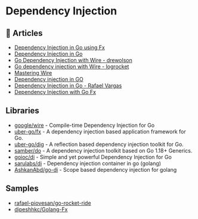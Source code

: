 # Dependency Injection

## 📕 Articles
- [Dependency Injection in Go using Fx](https://medium.com/swlh/dependency-injection-in-go-using-fx-6a623c5c5e01)
- [Dependency Injection in Go](https://outcrawl.com/go-dependency-injection)
- [Go Dependency Injection with Wire - drewolson](https://blog.drewolson.org/go-dependency-injection-with-wire)
- [Go dependency injection with Wire - logrocket](https://blog.logrocket.com/go-dependency-injection-wire/)
- [Mastering Wire](https://itnext.io/mastering-wire-f1226717bbac)
- [Dependency injection in GO](https://golangforall.com/en/post/dependency-injection.html)
- [Dependency Injection in Go - Rafael Vargas](https://medium.com/avenue-tech/dependency-injection-in-go-35293ef7b6)
- [Dependency Injection with Go Fx](https://articles.wesionary.team/dependency-injection-with-go-fx-b698a6585cf0)
## Libraries
- [google/wire](https://github.com/google/wire) - Compile-time Dependency Injection for Go
- [uber-go/fx](https://github.com/uber-go/fx) - A dependency injection based application framework for Go.
- [uber-go/dig](https://github.com/uber-go/dig) - A reflection based dependency injection toolkit for Go.
- [samber/do](https://github.com/samber/do) - A dependency injection toolkit based on Go 1.18+ Generics.
- [goioc/di](https://github.com/goioc/di) - Simple and yet powerful Dependency Injection for Go
- [sarulabs/di](https://github.com/sarulabs/di) - Dependency injection container in go (golang)
- [AshkanAbd/go-di](https://github.com/AshkanAbd/go-di) - Scope based dependency injection for golang
## Samples
- [rafael-piovesan/go-rocket-ride](https://github.com/rafael-piovesan/go-rocket-ride)
- [dipeshhkc/Golang-Fx](https://github.com/dipeshhkc/Golang-Fx)